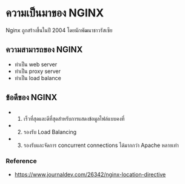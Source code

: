 # ความเป็นมาของ NGINX

Nginx ถูกสร้างขึ้นในปี 2004 โดยนักพัฒนาชาวรัสเซีย


## ความสามารถของ NGINX

- ทำเป็น web server
- ทำเป็น proxy server
- ทำเป็น load balance 

## ข้อดีของ NGINX

- 1. เร็วที่สุดและดีที่สุดสำหรับการแสดงข้อมูลไฟล์แบบคงที่

- 2. รองรับ Load Balancing

- 3. รองรับและจัดการ  concurrent connections ได้มากกว่า Apache หลายเท่า

### Reference 

- https://www.journaldev.com/26342/nginx-location-directive
